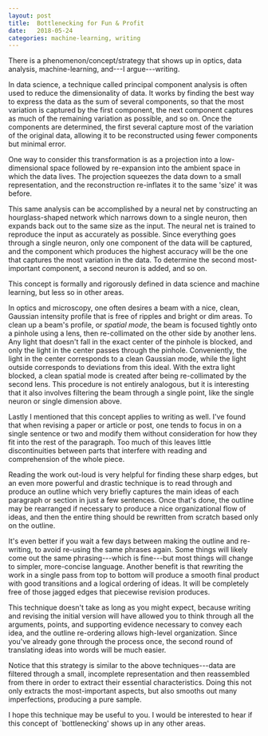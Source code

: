 ```yaml
---
layout: post
title:  Bottlenecking for Fun & Profit
date:   2018-05-24
categories: machine-learning, writing
---
```


There is a phenomenon/concept/strategy that shows up in optics, data analysis,
machine-learning, and---I argue---writing.

[comment]: # (This might be way too formal)
In data science, a technique called principal component analysis
is often used to reduce the dimensionality of data.
It works by finding the best way to express the data
as the sum of several components,
so that the most variation is captured by the first component,
the next component captures as much of the remaining variation as possible,
and so on.
Once the components are determined,
the first several capture most of the variation of the original data,
allowing it to be reconstructed using fewer components but minimal error.

One way to consider this transformation is as a projection into
a low-dimensional space followed by re-expansion into the ambient space
in which the data lives.
The projection squeezes the data down to a small representation,
and the reconstruction re-inflates it to the same 'size' it was before.

This same analysis can be accomplished by a neural net
by constructing an hourglass-shaped network
which narrows down to a single neuron,
then expands back out to the same size as the input.
The neural net is trained to reproduce the input as accurately as possible.
Since everything goes through a single neuron,
only one component of the data will be captured,
and the component which produces the highest accuracy
will be the one that captures the most variation in the data.
To determine the second most-important component,
a second neuron is added, and so on.

[comment]: # (This transition suuuucks)
This concept is formally and rigorously defined in data science
and machine learning, but less so in other areas.

[comment]: # (It's totally rigorously defined in optics though)
In optics and microscopy, one often desires a beam with a nice, clean, Gaussian
intensity profile that is free of ripples and bright or dim areas.
To clean up a beam's profile, or _spatial mode_,
the beam is focused tightly onto a pinhole using a lens,
then re-collimated on the other side by another lens.
Any light that doesn't fall in the exact center of the pinhole is blocked,
and only the light in the center passes through the pinhole.
Conveniently, the light in the center corresponds to a clean Gaussian mode,
while the light outside corresponds to deviations from this ideal.
With the extra light blocked, a clean spatial mode is created after
being re-collimated by the second lens.
This procedure is not entirely analogous,
but it is interesting that it also involves filtering the beam
through a single point, like the single neuron or single dimension above.

Lastly I mentioned that this concept applies to writing as well.
I've found that when revising a paper or article or post,
one tends to focus in on a single sentence or two and modify them
without consideration for how they fit into the rest of the paragraph.
Too much of this leaves little discontinuities between parts
that interfere with reading and comprehension of the whole piece.

Reading the work out-loud is very helpful for finding these sharp edges,
but an even more powerful and drastic technique is
to read through and produce an outline which very briefly captures
the main ideas of each paragraph or section in just a few sentences.
Once that's done, the outline may be rearranged if necessary
to produce a nice organizational flow of ideas,
and then the entire thing should be rewritten from scratch
based only on the outline.

[comment]: # (This transition is shit)
It's even better if you wait a few days between making the outline and re-writing,
to avoid re-using the same phrases again.
Some things will likely come out the same phrasing---which is fine---but
most things will change to simpler, more-concise language.
Another benefit is that rewriting the work in a single pass from top to bottom
will produce a smooth final product with good transitions
and a logical ordering of ideas.
It will be completely free of those jagged edges that piecewise revision produces.

[comment]: # (I should probably apply this to this very post)
This technique doesn't take as long as you might expect,
because writing and revising the initial version will have allowed you to think through
all the arguments, points, and supporting evidence necessary to convey each idea,
and the outline re-ordering allows high-level organization.
Since you've already gone through the process once,
the second round of translating ideas into words will be much easier.

Notice that this strategy is similar to the above techniques---data
are filtered through a small, incomplete representation
and then reassembled from there in order to extract their essential characteristics.
Doing this not only extracts the most-important aspects,
but also smooths out many imperfections, producing a pure sample.

I hope this technique may be useful to you.
I would be interested to hear if this concept of `bottlenecking'
shows up in any other areas.

[comment]: # (This brings to mind Ben Franklin's writing practice also)
